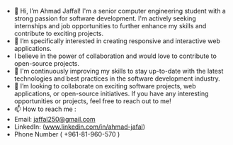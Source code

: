 - 👋 Hi, I’m Ahmad Jaffal!
I'm a senior computer engineering student with a strong passion for software development. I'm actively seeking internships and job opportunities to further enhance my skills and contribute to exciting projects.
- 👀 I’m specifically interested in creating responsive and interactive web applications.
- I believe in the power of collaboration and would love to contribute to open-source projects.
- 🌱 I'm continuously improving my skills to stay up-to-date with the latest technologies and best practices in the software development industry.
- 💞️ I’m looking to collaborate on exciting software projects, web applications, or open-source initiatives. If you have any interesting opportunities or projects, feel free to reach out to me!
- 📫 How to reach me :
- Email: jaffal250@gmail.com
- LinkedIn: (www.linkedin.com/in/ahmad-jafal)
- Phone Number ( +961-81-960-570 )
